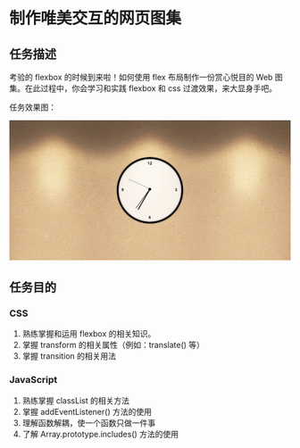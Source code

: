# 制作唯美交互的网页图集

## 任务描述

考验的 flexbox 的时候到来啦！如何使用 flex 布局制作一份赏心悦目的 Web 图集。在此过程中，你会学习和实践 flexbox 和 css 过渡效果，来大显身手吧。

任务效果图：

![](https://github.com/Hushabyme/JavaScript-30days/blob/master/%E8%A1%8C%E8%B5%B0%E7%9A%84%E6%97%B6%E9%92%9F/final/final.png)

## 任务目的

### CSS

1. 熟练掌握和运用 flexbox 的相关知识。
2. 掌握 transform 的相关属性（例如：translate() 等）
3. 掌握 transition 的相关用法

### JavaScript

1. 熟练掌握 classList 的相关方法
2. 掌握 addEventListener() 方法的使用
3. 理解函数解耦，使一个函数只做一件事
4. 了解 Array.prototype.includes() 方法的使用


